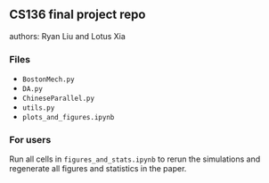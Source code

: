 ## CS136 final project repo
authors: Ryan Liu and Lotus Xia

### Files
- `BostonMech.py`
- `DA.py`
- `ChineseParallel.py`
- `utils.py`
- `plots_and_figures.ipynb`

### For users
Run all cells in `figures_and_stats.ipynb` to rerun the simulations and regenerate all figures and statistics in the paper. 



